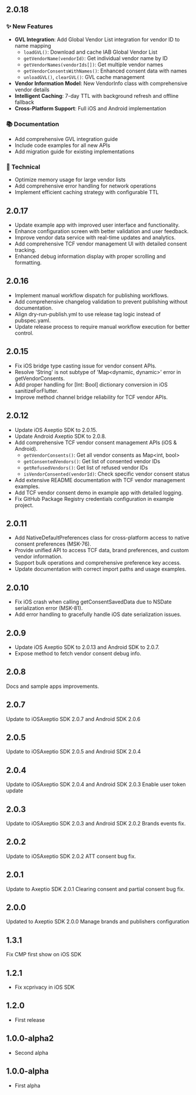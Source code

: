 ## 2.0.18

### ✨ New Features
- **GVL Integration**: Add Global Vendor List integration for vendor ID to name mapping
  - `loadGVL()`: Download and cache IAB Global Vendor List
  - `getVendorName(vendorId)`: Get individual vendor name by ID
  - `getVendorNames(vendorIds[])`: Get multiple vendor names
  - `getVendorConsentsWithNames()`: Enhanced consent data with names
  - `unloadGVL()`, `clearGVL()`: GVL cache management
- **Vendor Information Model**: New VendorInfo class with comprehensive vendor details
- **Intelligent Caching**: 7-day TTL with background refresh and offline fallback
- **Cross-Platform Support**: Full iOS and Android implementation

### 📚 Documentation
- Add comprehensive GVL integration guide
- Include code examples for all new APIs
- Add migration guide for existing implementations

### 🔧 Technical
- Optimize memory usage for large vendor lists
- Add comprehensive error handling for network operations
- Implement efficient caching strategy with configurable TTL

## 2.0.17

- Update example app with improved user interface and functionality.
- Enhance configuration screen with better validation and user feedback.
- Improve vendor data service with real-time updates and analytics.
- Add comprehensive TCF vendor management UI with detailed consent tracking.
- Enhanced debug information display with proper scrolling and formatting.

## 2.0.16

- Implement manual workflow dispatch for publishing workflows.
- Add comprehensive changelog validation to prevent publishing without documentation.
- Align dry-run-publish.yml to use release tag logic instead of pubspec.yaml.
- Update release process to require manual workflow execution for better control.

## 2.0.15

- Fix iOS bridge type casting issue for vendor consent APIs.
- Resolve 'String' is not subtype of 'Map<dynamic, dynamic>' error in getVendorConsents.
- Add proper handling for [Int: Bool] dictionary conversion in iOS sanitizeForFlutter.
- Improve method channel bridge reliability for TCF vendor APIs.

## 2.0.12

- Update iOS Axeptio SDK to 2.0.15.
- Update Android Axeptio SDK to 2.0.8.
- Add comprehensive TCF vendor consent management APIs (iOS & Android).
  - `getVendorConsents()`: Get all vendor consents as Map<int, bool>
  - `getConsentedVendors()`: Get list of consented vendor IDs
  - `getRefusedVendors()`: Get list of refused vendor IDs  
  - `isVendorConsented(vendorId)`: Check specific vendor consent status
- Add extensive README documentation with TCF vendor management examples.
- Add TCF vendor consent demo in example app with detailed logging.
- Fix GitHub Package Registry credentials configuration in example project.

## 2.0.11

- Add NativeDefaultPreferences class for cross-platform access to native consent preferences (MSK-76).
- Provide unified API to access TCF data, brand preferences, and custom vendor information.
- Support bulk operations and comprehensive preference key access.
- Update documentation with correct import paths and usage examples.

## 2.0.10

- Fix iOS crash when calling getConsentSavedData due to NSDate serialization error (MSK-81).
- Add error handling to gracefully handle iOS date serialization issues.


## 2.0.9

- Update iOS Axeptio SDK to 2.0.13 and Android SDK to 2.0.7.
- Expose method to fetch vendor consent debug info.

## 2.0.8

Docs and sample apps improvements.

## 2.0.7

Update to iOSAxeptio SDK 2.0.7 and Android SDK 2.0.6

## 2.0.5

Update to iOSAxeptio SDK 2.0.5 and Android SDK 2.0.4

## 2.0.4

Update to iOSAxeptio SDK 2.0.4 and Android SDK 2.0.3
Enable user token update

## 2.0.3

Update to iOSAxeptio SDK 2.0.3 and Android SDK 2.0.2
Brands events fix.

## 2.0.2

Update to iOSAxeptio SDK 2.0.2
ATT consent bug fix.

## 2.0.1

Update to Axeptio SDK 2.0.1
Clearing consent and partial consent bug fix.

## 2.0.0

Updated to Axeptio SDK 2.0.0
Manage brands and publishers configuration

## 1.3.1

Fix CMP first show on iOS SDK

## 1.2.1

* Fix xcprivacy in iOS SDK

## 1.2.0

* First release
  
## 1.0.0-alpha2

* Second alpha

## 1.0.0-alpha

* First alpha